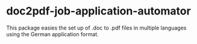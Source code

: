 # doc2pdf-job-application-automator
This package easies the set up of .doc to .pdf files in multiple languages using the German application format.
